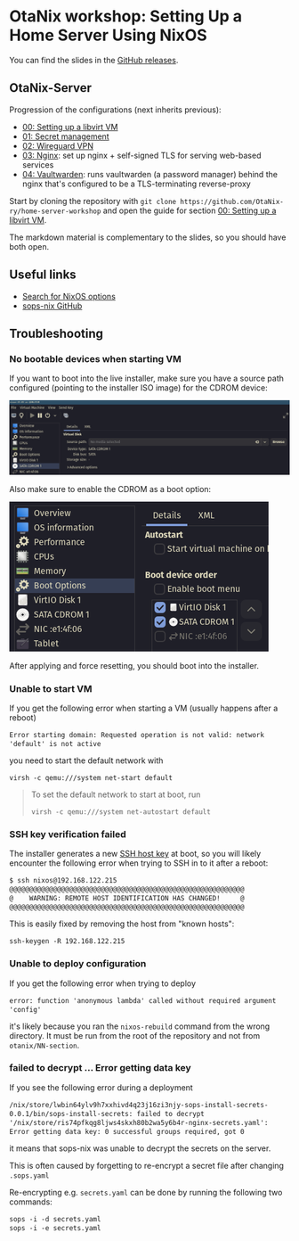 # OtaNix workshop: Setting Up a Home Server Using NixOS

You can find the slides in the [GitHub releases](https://github.com/OtaNix-ry/home-server-workshop/releases/tag/latest).

## OtaNix-Server

Progression of the configurations (next inherits previous):

- [00: Setting up a libvirt VM](./otanix-server/00-initial/)
- [01: Secret management](./otanix-server/01-secrets/)
- [02: Wireguard VPN](./otanix-server/02-wireguard)
- [03: Nginx](./otanix-server/03-nginx/): set up nginx + self-signed TLS for serving web-based services
- [04: Vaultwarden](./otanix-server/04-vaultwarden/): runs vaultwarden (a password manager) behind the nginx that's configured to be a TLS-terminating reverse-proxy

Start by cloning the repository with `git clone https://github.com/OtaNix-ry/home-server-workshop` and open the guide for section [00: Setting up a libvirt VM](./otanix-server/00-initial/).

The markdown material is complementary to the slides, so you should have both open.

## Useful links

- [Search for NixOS options](https://search.nixos.org/options?)
- [sops-nix GitHub](https://github.com/Mic92/sops-nix)

## Troubleshooting

### No bootable devices when starting VM

If you want to boot into the live installer, make sure you have a source path configured (pointing to the installer ISO image) for the CDROM device:

![](images/libvirt-cdrom.png)

Also make sure to enable the CDROM as a boot option:

![](images/libvirt-boot-options.png)

After applying and force resetting, you should boot into the installer.

### Unable to start VM

If you get the following error when starting a VM (usually happens after a reboot)

```
Error starting domain: Requested operation is not valid: network 'default' is not active
```

you need to start the default network with

```
virsh -c qemu:///system net-start default
```

> To set the default network to start at boot, run
> ```
> virsh -c qemu:///system net-autostart default
> ```

### SSH key verification failed

The installer generates a new [SSH host key](https://www.ssh.com/academy/ssh/host-key) at boot, so you will likely encounter the following error when trying to SSH in to it after a reboot:

```
$ ssh nixos@192.168.122.215
@@@@@@@@@@@@@@@@@@@@@@@@@@@@@@@@@@@@@@@@@@@@@@@@@@@@@@@@@@@
@    WARNING: REMOTE HOST IDENTIFICATION HAS CHANGED!     @
@@@@@@@@@@@@@@@@@@@@@@@@@@@@@@@@@@@@@@@@@@@@@@@@@@@@@@@@@@@
```

This is easily fixed by removing the host from "known hosts":

```
ssh-keygen -R 192.168.122.215
```

### Unable to deploy configuration

If you get the following error when trying to deploy

```
error: function 'anonymous lambda' called without required argument 'config'
```

it's likely because you ran the `nixos-rebuild` command from the wrong directory.
It must be run from the root of the repository and not from `otanix/NN-section`.

### failed to decrypt ... Error getting data key

If you see the following error during a deployment

```
/nix/store/lwbin64ylv9h7xxhivd4q23j16zi3njy-sops-install-secrets-0.0.1/bin/sops-install-secrets: failed to decrypt '/nix/store/ris74pfkqg8ljws4skxh80b2wa5y6b4r-nginx-secrets.yaml': Error getting data key: 0 successful groups required, got 0
```

it means that sops-nix was unable to decrypt the secrets on the server.

This is often caused by forgetting to re-encrypt a secret file after changing `.sops.yaml`

Re-encrypting e.g. `secrets.yaml` can be done by running the following two commands:

```
sops -i -d secrets.yaml
sops -i -e secrets.yaml
```